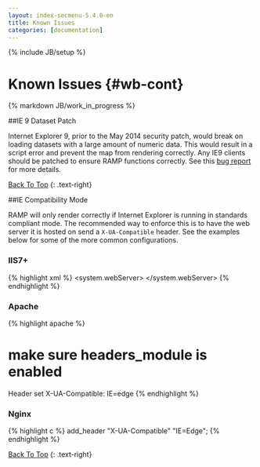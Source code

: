 ```yaml
---
layout: index-secmenu-5.4.0-en
title: Known Issues
categories: [documentation]
---
```

{% include JB/setup %}

<a name="top" />

# Known Issues {#wb-cont}

{% markdown JB/work_in_progress %}

<div class="toc"></div>

##IE 9 Dataset Patch

Internet Explorer 9, prior to the May 2014 security patch, would break on loading datasets with a large amount of numeric data.
This would result in a script error and prevent the map from rendering correctly.  Any IE9 clients should be patched to ensure
RAMP functions correctly.  See this <a href="http://stackoverflow.com/questions/11833319/ie-error-2147024882/11909547#11909547">
bug report</a> for more details.

[Back To Top](#top)
{: .text-right}

##IE Compatibility Mode

RAMP will only render correctly if Internet Explorer is running in standards compliant mode.  The recommended way to enforce
this is to have the web server it is hosted on send a ```X-UA-Compatible``` header.  See the examples below for some of the
more common configurations.

### IIS7+

{% highlight xml %}
<system.webServer>
    <httpProtocol>
      <customHeaders>
        <add name="X-UA-Compatible" value="IE=edge" />
      </customHeaders>
    </httpProtocol>
</system.webServer>
{% endhighlight %}

### Apache

{% highlight apache %}
# make sure headers_module is enabled
<IfModule headers_module>
   Header set X-UA-Compatible: IE=edge
</IfModule>
{% endhighlight %}

### Nginx

{% highlight c %}
add_header "X-UA-Compatible" "IE=Edge";
{% endhighlight %}

[Back To Top](#top)
{: .text-right}
